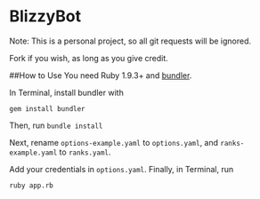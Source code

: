 BlizzyBot
=============
Note: This is a personal project, so all git requests will be ignored. 

Fork if you wish, as long as you give credit.

##How to Use
You need Ruby 1.9.3+ and [bundler](https://github.com/bundler/bundler).

In Terminal, install bundler with 
```
gem install bundler
```
Then, run 
```bundle install```

Next, rename `options-example.yaml` to `options.yaml`, and `ranks-example.yaml` to `ranks.yaml`.<br>

Add your credentials in `options.yaml`. Finally, in Terminal, run 
```
ruby app.rb
```
